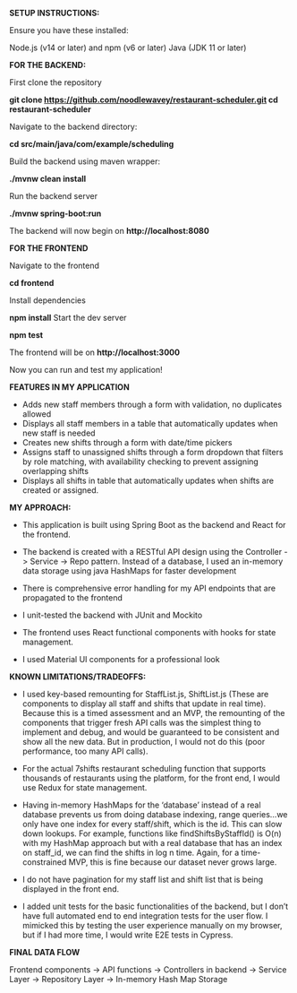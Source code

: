 **SETUP INSTRUCTIONS:**

Ensure you have these installed:

Node.js (v14 or later) and npm (v6 or later)
Java (JDK 11 or later)

**FOR THE BACKEND:**

First clone the repository 

**git clone https://github.com/noodlewavey/restaurant-scheduler.git
cd restaurant-scheduler**

Navigate to the backend directory:

**cd src/main/java/com/example/scheduling**

Build the backend using maven wrapper:

**./mvnw clean install**

Run the backend server

**./mvnw spring-boot:run**

The backend will now begin on **http://localhost:8080**

**FOR THE FRONTEND**

Navigate to the frontend

**cd frontend**

Install dependencies 

**npm install**
Start the dev server

**npm test**

The frontend will be on **http://localhost:3000**

Now you can run and test my application!

**FEATURES IN MY APPLICATION**
- Adds new staff members through a form with validation, no duplicates allowed
- Displays all staff members in a table that automatically updates when new staff is needed
- Creates new shifts through a form with date/time pickers 
- Assigns staff to unassigned shifts through a form dropdown that filters by role matching, with availability checking to prevent assigning overlapping shifts
- Displays all shifts in table that automatically updates when shifts are created or assigned.

**MY APPROACH:**

- This application is built using Spring Boot as the backend and React for the frontend.

- The backend is created with a RESTful API design using the Controller -> Service -> Repo pattern. Instead of a database, I used an in-memory data storage using java HashMaps for faster development

- There is comprehensive error handling for my API endpoints that are propagated to the frontend

- I unit-tested the backend with JUnit and Mockito

- The frontend uses React functional components with hooks for state management. 

- I used Material UI components for a professional look

**KNOWN LIMITATIONS/TRADEOFFS:**

- I used key-based remounting for StaffList.js, ShiftList.js (These are components to display all staff and shifts that update in real time). Because this is a timed assessment and an MVP, the remounting of the components that trigger fresh API calls was the simplest thing to implement and debug, and would be guaranteed to be consistent and show all the new data. But in production, I would not do this (poor performance, too many API calls). 

- For the actual 7shifts restaurant scheduling function that supports thousands of restaurants using the platform, for the front end, I would use Redux for state management. 

- Having in-memory HashMaps for the ‘database’ instead of a real database prevents us from doing database indexing, range queries…we only have one index for every staff/shift, which is the id. This can slow down lookups. For example, functions like findShiftsByStaffId() is O(n) with my HashMap approach but with a real database that has an index on staff_id, we can find the shifts in log n time. Again, for a time-constrained MVP, this is fine because our dataset never grows large. 

- I do not have pagination for my staff list and shift list that is being displayed in the front end. 

- I added unit tests for the basic functionalities of the backend, but I don’t have full automated end to end integration tests for the user flow. I mimicked this by testing the user experience manually on my browser, but if I had more time, I would write E2E tests in Cypress. 

**FINAL DATA FLOW**


Frontend components -> API functions -> Controllers in backend -> Service Layer -> Repository Layer -> In-memory Hash Map Storage 
